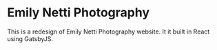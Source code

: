 # Emily Netti Photography

This is a redesign of Emily Netti Photography website. It it built in React using GatsbyJS. 